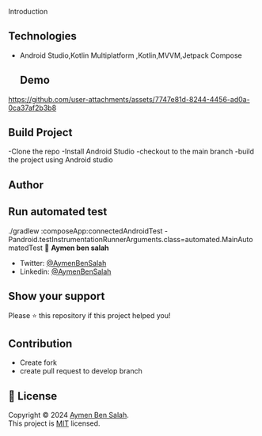 Introduction
  
  
  ## Technologies
- Android Studio,Kotlin Multiplatform ,Kotlin,MVVM,Jetpack Compose


  ## Demo


https://github.com/user-attachments/assets/7747e81d-8244-4456-ad0a-0ca37af2b3b8

  ## Build Project 
  -Clone the repo
  -Install Android Studio
  -checkout to the main branch
  -build the project using Android studio
## Author

## Run automated test 
 ./gradlew :composeApp:connectedAndroidTest -Pandroid.testInstrumentationRunnerArguments.class=automated.MainAutomatedTest
👤 **Aymen ben salah**

- Twitter: [@AymenBenSalah](https://twitter.com/Aymenbe49803679)
- Linkedin: [@AymenBenSalah](https://www.linkedin.com/in/aymen-ben-salah-b60b5a153/)

## Show your support

Please ⭐️ this repository if this project helped you!

## Contribution 
- Create fork
- create pull request to develop branch


## 📝 License

Copyright © 2024 [Aymen Ben Salah](https://github.com/aymenbs2).<br />
This project is [MIT](https://github.com/mejdi14/readme-md-generator/blob/master/LICENSE) licensed.
